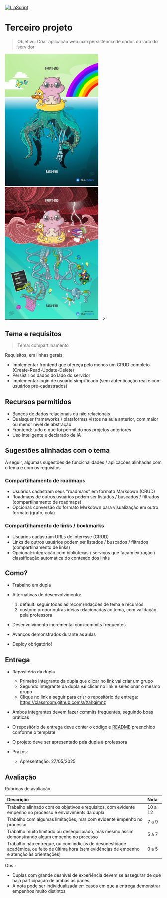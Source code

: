 <!--
author:   Andrea Charão

email:    andrea@inf.ufsm.br

version:  0.0.1

language: PT-BR

narrator: Brazilian Portuguese Female

comment:  Material de apoio para a disciplina
          ELC1090 - Desenvolvimento de Software para Web
          da Universidade Federal de Santa Maria

translation: English  translations/English.md
-->

<!--
liascript-devserver --input README.md --port 3001 --live
https://liascript.github.io/course/?https://raw.githubusercontent.com/AndreaInfUFSM/elc1090-2025a/master/classes/17/README.md
-->

[![LiaScript](https://raw.githubusercontent.com/LiaScript/LiaScript/master/badges/course.svg)](https://liascript.github.io/course/?https://raw.githubusercontent.com/AndreaInfUFSM/elc1090-2024a/master/classes/17/README.md)

# Terceiro projeto



> Objetivo: Criar aplicação web com persistência de dados do lado do servidor

 <img src="img/frontend-backend.jpg" width="300" style="margin-right: 10px;" alt="Imagem em modo retrato dividida em 2 partes: na metade de cima, representando o frontend, um hamster cor-de-rosa, sobre uma boia em forma de pato, boiando sobre um mar calmo com borboletas e um arco-íris ao fundo; na metade de baixo, representando o backend sob a água, tentáculos e pernas monstruosos sob o hamster." >
 <img src="img/programmerhumor-io-backend-memes-frontend-memes-5621c101a42f477-758x1077.webp" width="300" style="margin-right: 10px;"  alt="Imagem em modo retrato dividida em 2 partes: na metade de cima, representando o frontend, o hamster cor-de-rosa sobre uma boia em forma de pato com remendos, boiando sobre um mar agitado em meio a uma tempestade com raios e ondas; na metade de baixo, representando o backend sob a água límpida e calma, tentáculos e pernas robóticos  sob o hamster, operando gadgets calmamente." >
 > 




## Tema e requisitos

> Tema: compartilhamento

Requisitos, em linhas gerais:


- Implementar frontend que ofereça pelo menos um CRUD completo (Create-Read-Update-Delete) 
- Persistir os dados do lado do servidor
- Implementar login de usuário simplificado (sem autenticação real e com usuários pré-cadastrados)


## Recursos permitidos

- Bancos de dados relacionais ou não relacionais 
- Quaisquer frameworks / plataformas vistos na aula anterior, com maior ou menor nível de abstração
- Frontend: tudo o que foi permitido nos projetos anteriores
- Uso inteligente e declarado de IA


## Sugestões alinhadas com o tema

A seguir, algumas sugestões de funcionalidades / aplicações alinhadas com o tema e com os requisitos

### Compartilhamento de roadmaps

- Usuários cadastram seus "roadmaps" em formato Markdown (CRUD)
- Roadmaps de outros usuários podem ser listados / buscados / filtrados (compartilhamento de roadmaps)
- Opcional: conversão do formato Markdown para visualização em outro formato (grafo, cola)

### Compartilhamento de links / bookmarks

- Usuários cadastram URLs de interesse (CRUD)
- Links de outros usuários podem ser listados / buscados / filtrados (compartilhamento de links)
- Opcional: integração com bibliotecas / serviços que façam extração / classificação automática do conteúdo dos links




## Como?


- Trabalho em dupla

- Alternativas de desenvolvimento:

  1. default: seguir todas as recomendações de tema e recursos
  2. custom: propor outras ideias relacionadas ao tema, com validação pela professora

- Desenvolvimento incremental com commits frequentes

- Avanços demonstrados durante as aulas

- Deploy obrigatório!









## Entrega





- Repositório da dupla

  - Primeiro integrante da dupla que clicar no link vai criar um grupo
  - Segundo integrante da dupla vai clicar no link e selecionar o mesmo grupo
  - Clique no link a seguir para criar o repositório de entrega: https://classroom.github.com/a/Xahqjmnz

- Ambos integrantes devem fazer commits frequentes, seguindo boas práticas
- O repositório de entrega deve conter o código e [README](entrega/README.md) preenchido conforme o template
- O projeto deve ser apresentado pela dupla à professora
- Prazos:
  
  - Apresentação: 27/05/2025





## Avaliação

Rubricas de avaliação

<!-- data-type="none" -->
| Descrição   | Nota   |
| :--------- | :--------- |
| Trabalho alinhado com os objetivos e requisitos, com evidente empenho no processo e envolvimento da dupla | 10 a 12 |
| Trabalho com algumas limitações, mas com evidente empenho no processo | 7 a 9 |
| Trabalho muito limitado ou desequilibrado, mas mesmo assim demonstrando algum empenho no processo | 5 a 7 |
| Trabalho não entregue, ou com indícios de desonestidade acadêmica, ou feito de última hora (sem evidências de empenho e atenção às orientações)  | 0 a 5 |

Obs.: 

- Duplas com grande desnível de experiência devem se assegurar de que haja participação de ambas as partes 
- A nota pode ser individualizada em casos em que a entrega demonstrar empenhos muito distintos

